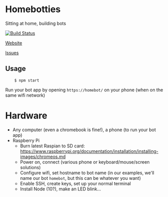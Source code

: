 # Homebotties

Sitting at home, building bots

[![Build Status](https://github.com/homebotties/homebotties/workflows/ci/badge.svg?branch=master&event=push)](https://github.com/homebotties/homebotties/actions)

[Website](https://homebotties.com/)

[Issues](https://github.com/homebotties/homebotties/issues)


## Usage

```
    $ npm start 
```

Run your bot app by opening `https://homebot/` on your phone (when on the same wifi network)


# Hardware

- Any computer (even a chromebook is fine!), a phone (to run your bot app)
- Raspberry Pi 
  - Burn latest Raspian to SD card: https://www.raspberrypi.org/documentation/installation/installing-images/chromeos.md
  - Power on, connect (various phone or keyboard/mouse/screen solutions)
  - Configure wifi, set hostname to bot name (in our examples, we'll name our bot `homebot`, but this can be whatever you want)
  - Enable SSH, create keys, set up your normal terminal
  - Install Node (10?), make an LED blink...
